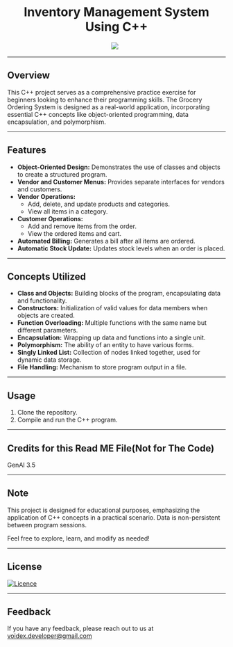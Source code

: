 <div align="center"> 
  <h1>Inventory Management System Using C++</h1>
</div>
    
 <div align='center'>
       <a><img src="https://img.shields.io/badge/c++-%2300599C.svg?style=for-the-badge&logo=c%2B%2B&logoColor=white" /></a> &nbsp;

</div>

--------------------------

## Overview

This C++ project serves as a comprehensive practice exercise for beginners looking to enhance their programming skills. The Grocery Ordering System is designed as a real-world application, incorporating essential C++ concepts like object-oriented programming, data encapsulation, and polymorphism.

--------------------------

## Features

- **Object-Oriented Design:** Demonstrates the use of classes and objects to create a structured program.
- **Vendor and Customer Menus:** Provides separate interfaces for vendors and customers.
- **Vendor Operations:**
  - Add, delete, and update products and categories.
  - View all items in a category.
- **Customer Operations:**
  - Add and remove items from the order.
  - View the ordered items and cart.
- **Automated Billing:** Generates a bill after all items are ordered.
- **Automatic Stock Update:** Updates stock levels when an order is placed.

--------------------------

## Concepts Utilized

- **Class and Objects:** Building blocks of the program, encapsulating data and functionality.
- **Constructors:** Initialization of valid values for data members when objects are created.
- **Function Overloading:** Multiple functions with the same name but different parameters.
- **Encapsulation:** Wrapping up data and functions into a single unit.
- **Polymorphism:** The ability of an entity to have various forms.
- **Singly Linked List:** Collection of nodes linked together, used for dynamic data storage.
- **File Handling:** Mechanism to store program output in a file.

--------------------------

## Usage

1. Clone the repository.
2. Compile and run the C++ program.

--------------------------

## Credits for this Read ME File(Not for The Code)
GenAI 3.5

--------------------------

## Note

This project is designed for educational purposes, emphasizing the application of C++ concepts in a practical scenario. Data is non-persistent between program sessions.

Feel free to explore, learn, and modify as needed!

--------------------------

## License

[![Licence](https://img.shields.io/github/license/Ileriayo/markdown-badges?style=for-the-badge)](./LICENSE)

----------------------------

## Feedback
If you have any feedback, please reach out to us at voidex.developer@gmail.com


